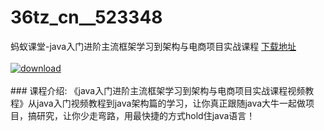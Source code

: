 # 36tz_cn__523348
蚂蚁课堂-java入门进阶主流框架学习到架构与电商项目实战课程
[下载地址](http://www.36tz.cn/article/523348 "下载地址")
<br/></br>[![download](http://36tz.cn/muke_img/2018_08_2-26-300x208.png "下载地址")](http://www.36tz.cn/article/523348 "下载地址")
<br/></br>### 课程介绍:
《java入门进阶主流框架学习到架构与电商项目实战课程视频教程》从java入门视频教程到java架构篇的学习，让你真正跟随java大牛一起做项目，搞研究，让你少走弯路，用最快捷的方式hold住java语言！


